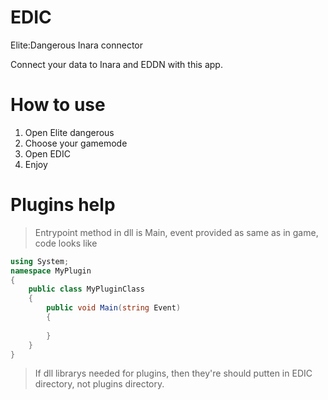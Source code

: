 # EDIC
Elite:Dangerous Inara connector

Connect your data to Inara and EDDN with this app.

# How to use
1. Open Elite dangerous
2. Choose your gamemode
3. Open EDIC
4. Enjoy

# Plugins help
> Entrypoint method in dll is Main, event provided as same as in game, code looks like
```c#
using System;
namespace MyPlugin
{
    public class MyPluginClass
    {
        public void Main(string Event)
        {
            
        }
    }
}
```
> If dll librarys needed for plugins, then they're should putten in EDIC directory, not plugins directory.
